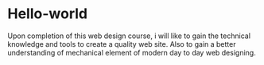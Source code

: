 # Hello-world
Upon completion of this web design course, i will like to gain the technical knowledge and tools to create a quality web site. Also to gain a better understanding of mechanical element of modern day to day web designing.